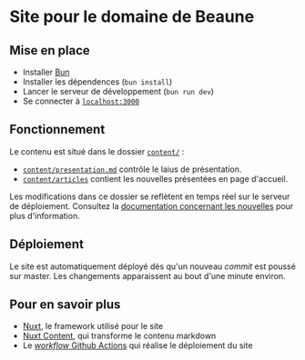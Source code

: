 # Site pour le domaine de Beaune

## Mise en place

- Installer [Bun](https://bun.sh/)
- Installer les dépendences (`bun install`)
- Lancer le serveur de développement (`bun run dev`)
- Se connecter à [`localhost:3000`](http://localhost:3000)

## Fonctionnement

Le contenu est situé dans le dossier [`content/`](/content/) :

- [`content/presentation.md`](/content/presentation.md) contrôle le laius de présentation.
- [`content/articles`](/content/articles/) contient les nouvelles présentées en page d'accueil.

Les modifications dans ce dossier se reflètent en temps réel sur le serveur de déploiement.
Consultez la [documentation concernant les nouvelles](/content/articles/.instructions.md) pour plus d'information.

## Déploiement

Le site est automatiquement déployé dès qu'un nouveau _commit_ est poussé sur master.
Les changements apparaissent au bout d'une minute environ.

## Pour en savoir plus

- [Nuxt](https://nuxt.com), le framework utilisé pour le site
- [Nuxt Content](https://content.nuxt.com), qui transforme le contenu markdown
- Le [_workflow_ Github Actions](/.github/workflows/deploy.yml) qui réalise le déploiement du site
